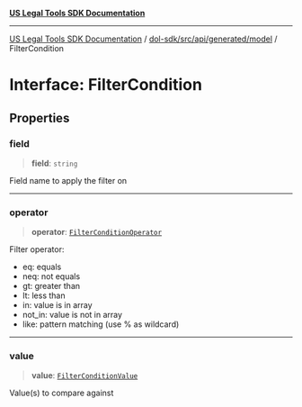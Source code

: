 [**US Legal Tools SDK Documentation**](../../../../../../README.md)

***

[US Legal Tools SDK Documentation](../../../../../../README.md) / [dol-sdk/src/api/generated/model](../README.md) / FilterCondition

# Interface: FilterCondition

## Properties

### field

> **field**: `string`

Field name to apply the filter on

***

### operator

> **operator**: [`FilterConditionOperator`](../type-aliases/FilterConditionOperator.md)

Filter operator:
- eq: equals
- neq: not equals  
- gt: greater than
- lt: less than
- in: value is in array
- not_in: value is not in array
- like: pattern matching (use % as wildcard)

***

### value

> **value**: [`FilterConditionValue`](../type-aliases/FilterConditionValue.md)

Value(s) to compare against
